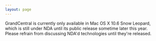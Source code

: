 ```yaml
---
layout: page
---
```


GrandCentral is currently only available in Mac OS X 10.6 Snow Leopard, which is still under NDA until its public release sometime later this year. Please refrain from discussing NDA'd technologies until they're released.
